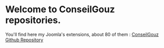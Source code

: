# Welcome to ConseilGouz repositories.
You'll find here my Joomla's extensions, about 80 of them : <a href="https://github.com/conseilgouz?tab=repositories">ConseilGouz Github Repository</a>

